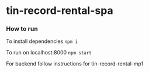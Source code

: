 # tin-record-rental-spa

### How to run

To install dependencies `npm i`

To run on localhost:8000 `npm start`

For backend follow instructions for tin-record-rental-mp1